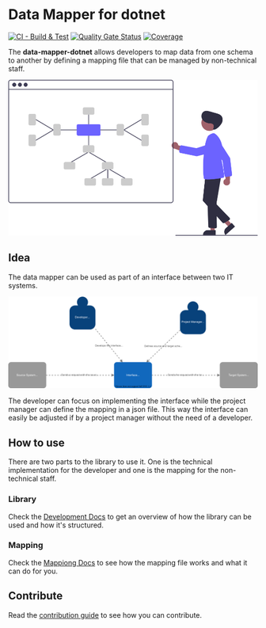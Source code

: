 # Data Mapper for dotnet

[![CI - Build & Test](https://github.com/buhlergroup/data-mapper-dotnet/actions/workflows/CI-build-test.yml/badge.svg)](https://github.com/buhlergroup/data-mapper-dotnet/actions/workflows/CI-build-test.yml)
[![Quality Gate Status](https://sonarcloud.io/api/project_badges/measure?project=buhlergroup_data-mapper-dotnet&metric=alert_status)](https://sonarcloud.io/dashboard?id=buhlergroup_data-mapper-dotnet)
[![Coverage](https://sonarcloud.io/api/project_badges/measure?project=buhlergroup_data-mapper-dotnet&metric=coverage)](https://sonarcloud.io/dashboard?id=buhlergroup_data-mapper-dotnet)

The **data-mapper-dotnet** allows developers to map data from one schema to another by defining a mapping file that can be managed by non-technical staff.

![Data Mapper](./docs/assets/data-mapper.svg)

## Idea

The data mapper can be used as part of an interface between two IT systems.

![System Context](./docs/assets/l1-system-context.dio.svg)

The developer can focus on implementing the interface while the project manager can define the mapping in a json file.
This way the interface can easily be adjusted if by a project manager without the need of a developer.

## How to use

There are two parts to the library to use it. One is the technical implementation for the developer and one is the mapping for the non-technical staff.

### Library

Check the [Development Docs](./docs/Development.md) to get an overview of how the library can be used and how it's structured.

### Mapping

Check the [Mappiong Docs](./docs/Mapping.md) to see how the mapping file works and what it can do for you.

## Contribute

Read the [contribution guide](./docs/CONTRIBUTING.md) to see how you can contribute.
